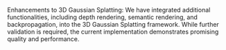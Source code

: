 Enhancements to 3D Gaussian Splatting: We have integrated additional functionalities, including depth rendering, semantic rendering, and backpropagation, into the 3D Gaussian Splatting framework. While further validation is required, the current implementation demonstrates promising quality and performance.